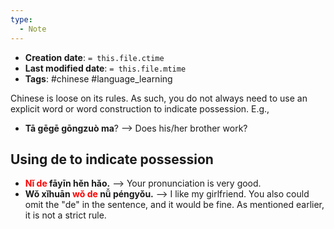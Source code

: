 ```yaml
---
type:
  - Note
---
```


* **Creation date**: `= this.file.ctime`
* **Last modified date**: `= this.file.mtime`
* **Tags**: #chinese #language_learning 

Chinese is loose on its rules. As such, you do not always need to use an explicit word or word construction to indicate possession. E.g.,

* **Tā gēgē gōngzuò ma**? --> Does his/her brother work?

## Using de to indicate possession

* **<font color = "red">Nǐ de</font> fāyīn hěn hǎo.** --> Your pronunciation is very good.
* **Wǒ xǐhuān <font color = "red">wǒ de</font> nǚ péngyǒu.** --> I like my girlfriend. You also could omit the "de" in the sentence, and it would be fine. As mentioned earlier, it is not a strict rule.
